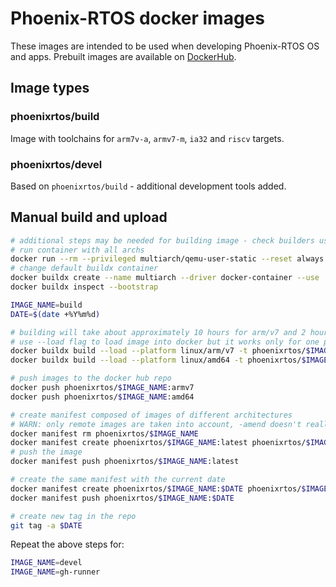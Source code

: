 # Phoenix-RTOS docker images

These images are intended to be used when developing Phoenix-RTOS OS and apps.
Prebuilt images are available on [DockerHub](https://hub.docker.com/r/phoenixrtos/build).

## Image types

### phoenixrtos/build

Image with toolchains for `arm7v-a`, `armv7-m`, `ia32` and `riscv` targets.

### phoenixrtos/devel

Based on `phoenixrtos/build` - additional development tools added.

## Manual build and upload

```bash
# additional steps may be needed for building image - check builders using command docker buildx ls
# run container with all archs
docker run --rm --privileged multiarch/qemu-user-static --reset always -p yes
# change default buildx container
docker buildx create --name multiarch --driver docker-container --use
docker buildx inspect --bootstrap

IMAGE_NAME=build
DATE=$(date +%Y%m%d)

# building will take about approximately 10 hours for arm/v7 and 2 hours for amd64 - after that test if it builds all TARGETs from phoenix-rtos-project
# use --load flag to load image into docker but it works only for one platform
docker buildx build --load --platform linux/arm/v7 -t phoenixrtos/$IMAGE_NAME:armv7 -f $IMAGE_NAME/Dockerfile $IMAGE_NAME
docker buildx build --load --platform linux/amd64 -t phoenixrtos/$IMAGE_NAME:amd64 -f $IMAGE_NAME/Dockerfile $IMAGE_NAME

# push images to the docker hub repo
docker push phoenixrtos/$IMAGE_NAME:armv7
docker push phoenixrtos/$IMAGE_NAME:amd64

# create manifest composed of images of different architectures
# WARN: only remote images are taken into account, -amend doesn't really work
docker manifest rm phoenixrtos/$IMAGE_NAME
docker manifest create phoenixrtos/$IMAGE_NAME:latest phoenixrtos/$IMAGE_NAME:armv7 phoenixrtos/$IMAGE_NAME:amd64
# push the image
docker manifest push phoenixrtos/$IMAGE_NAME:latest

# create the same manifest with the current date
docker manifest create phoenixrtos/$IMAGE_NAME:$DATE phoenixrtos/$IMAGE_NAME:armv7 phoenixrtos/$IMAGE_NAME:amd64
docker manifest push phoenixrtos/$IMAGE_NAME:$DATE

# create new tag in the repo
git tag -a $DATE

```

Repeat the above steps for:

```bash
IMAGE_NAME=devel
IMAGE_NAME=gh-runner
```

